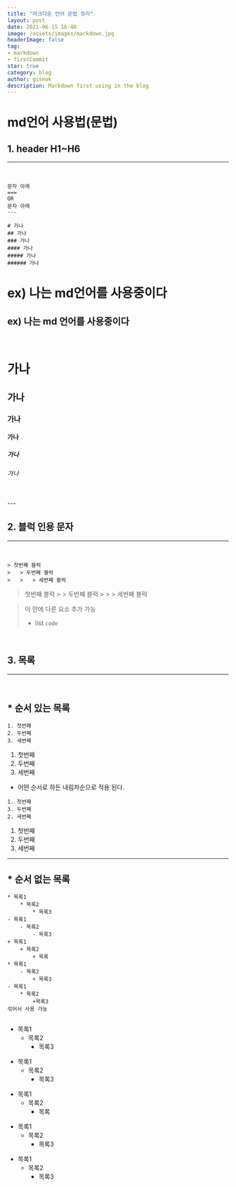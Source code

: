 ```yaml
---
title: "마크다운 언어 문법 정리"
layout: post
date: 2021-06-15 16:40
image: /assets/images/markdown.jpg
headerImage: false
tag:
- markdown
- firstCommit
star: true
category: blog
author: giseok
description: Markdown first using in the blog
---
```


# md언어 사용법(문법)

## 1. header H1~H6
---
<br>

    문자 아래 
    ===
    OR
    문자 아래 
    ---
    
    # 가나
    ## 가나 
    ### 가나
    #### 가나
    ##### 가나
    ###### 가나
    

ex) 나는 md언어를 사용중이다
===

ex) 나는 md 언어를 사용중이다
---

<br>

# 가나
## 가나 
### 가나
#### 가나
##### 가나
###### 가나

<br>
---

## 2. 블럭 인용 문자
---
<br>

  
    > 첫번째 블럭
    >   > 두번째 블럭
    >   >   > 세번째 블럭

    
> 첫번째 블럭
    >   > 두번째 블럭
    >   >   > 세번째 블럭 


> 이 안에 다른 요소 추가 가능 
> * list 
>       ```
>       code
>       ```

<br>

## 3. 목록
---
<br>

## * 순서 있는 목록 
```
1. 첫번째
2. 두번째 
3. 세번째
```
1. 첫번째
2. 두번째 
3. 세번째

* 어떤 순서로 하든 내림차순으로 적용 된다.

```
1. 첫번째
3. 두번째
2. 세번째
```
1. 첫번째
3. 두번째
2. 세번째
---
## *  순서 없는 목록 
```
* 목록1
    * 목록2
        * 목록3
- 목록1
    - 목록2
        - 목록3
+ 목록1
    + 목록2  
        + 목록
* 목록1
    - 목록2
        + 목록3
- 목록1
    * 목록2
        +목록3
섞어서 사용 가능
    
```
* 목록1
    * 목록2
        * 목록3
- 목록1
    - 목록2
        - 목록3
+ 목록1
    + 목록2  
        + 목록
* 목록1
    - 목록2
        + 목록3
- 목록1
    * 목록2
        + 목록3




    

